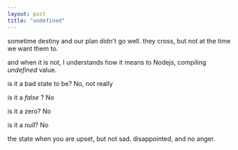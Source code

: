 ```yaml
---
layout: post
title: "undefined"
--- 
```


sometime destiny and our plan didn't go well. they cross, but not at the time we want them to.

and when it is not, I understands how it means to Nodejs, compiling _undefined_ value.

is it a bad state to be? No, not really

is it a _false_ ? No

is it a zero? No

is it a _null_? No


the state when you are upset, but not sad. disappointed, and no anger.